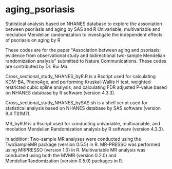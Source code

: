 # aging_psoriasis
Statistical analysis based on NHANES database to explore the association between psoriasis and aging by SAS and R
Univariable, multivariable and mediation Mendelian randomization to investigate the independent effects of psoriasis on aging by R

These codes are for the paper "Association between aging and psoriasis: evidence from observational study and bidirectional two-sample Mendelian randomization analysis" submitted to Nature Communications. These codes are contributed by Dr. Rui Ma.

Cross_sectional_study_NHANES_byR.R is a Rscript used for calculating KDM-BA, PhenoAge, and performing Kruskal-Wallis H test, weighted restricted cubic spline analysis, and calculating FDR adjusted P-value based on NHANES database by R software (version 4.3.3).

Cross_sectional_study_NHANES_bySAS.sh is a shell script used for statistical analysis based on NHANES database by SAS software (version 9.4 TS1M7).

MR_byR.R is a Rscript used for conducting univariable, multivariable, and mediation Mendelian Randomization analysis by R software (version 4.3.3).

In addition: Two-sample MR analyses were conducted using the TwoSampleMR package (version 0.5.5) in R. MR-PRESSO was performed using MRPRESSO (version 1.0) in R. Multivariable MR analysis was conducted using both the MVMR (version 0.2.0) and MendelianRandomization (version 0.5.0) packages in R. 
